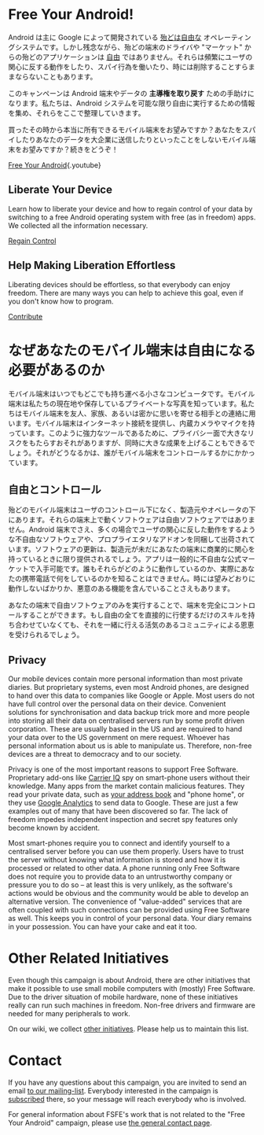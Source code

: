<!-- TITLE: Free Your Android! -->
<!-- SUBTITLE: Support the Free Your Android campaign. -->

# Free Your Android!

Android は主に Google によって開発されている [殆どは自由な](http://www.gnu.org/philosophy/android-and-users-freedom.html) オペレーティングシステムです。しかし残念ながら、殆どの端末のドライバや "マーケット" からの殆どのアプリケーションは [自由](http://fsfe.org/about/basics/freesoftware.en.html) ではありません。それらは頻繁にユーザの関心に反する動作をしたり、スパイ行為を働いたり、時には削除することすらままならないこともあります。

このキャンペーンは Android 端末やデータの **主導権を取り戻す** ための手助けになります。私たちは、Android システムを可能な限り自由に実行するための情報を集め、それらをここで整理していきます。

買ったその時から本当に所有できるモバイル端末をお望みですか？あなたをスパイしたりあなたのデータを大企業に送信したりといったことをしないモバイル端末をお望みですか？続きをどうぞ！

[Free Your Android](https://www.youtube.com/watch?v=mYnYPcO_xUg){.youtube}

## Liberate Your Device

Learn how to liberate your device and how to regain control of your data by switching to a free Android operating system with free (as in freedom) apps. We collected all the information necessary.

[Regain Control](/android/fsfe/liberate)

## Help Making Liberation Effortless

Liberating devices should be effortless, so that everybody can enjoy freedom. There are many ways you can help to achieve this goal, even if you don't know how to program.

[Contribute](/android/fsfe/help)

# なぜあなたのモバイル端末は自由になる必要があるのか

モバイル端末はいつでもどこでも持ち運べる小さなコンピュータです。モバイル端末は私たちの現在地や保存しているプライベートな写真を知っています。私たちはモバイル端末を友人、家族、あるいは密かに思いを寄せる相手との連絡に用います。モバイル端末はインターネット接続を提供し、内蔵カメラやマイクを持っています。このように強力なツールであるために、プライバシー面で大きなリスクをもたらすおそれがありますが、同時に大きな成果を上げることもできるでしょう。それがどうなるかは、誰がモバイル端末をコントロールするかにかかっています。

## 自由とコントロール

殆どのモバイル端末はユーザのコントロール下になく、製造元やオペレータの下にあります。それらの端末上で動くソフトウェアは自由ソフトウェアではありません。Android 端末でさえ、多くの場合でユーザの関心に反した動作をするような不自由なソフトウェアや、プロプライエタリなアドオンを同梱して出荷されています。ソフトウェアの更新は、製造元が未だにあなたの端末に商業的に関心を持っているときに限り提供されるでしょう。アプリは一般的に不自由な公式マーケットで入手可能です。誰もそれらがどのように動作しているのか、実際にあなたの携帯電話で何をしているのかを知ることはできません。時には望みどおりに動作しないばかりか、悪意のある機能を含んでいることさえもあります。

あなたの端末で自由ソフトウェアのみを実行することで、端末を完全にコントロールすることができます。もし自由の全てを直接的に行使するだけのスキルを持ち合わせていなくても、それを一緒に行える活気のあるコミュニティによる恩恵を受けられるでしょう。

## Privacy

Our mobile devices contain more personal information than most private diaries. But proprietary systems, even most Android phones, are designed to hand over this data to companies like Google or Apple. Most users do not have full control over the personal data on their device. Convenient solutions for synchronisation and data backup trick more and more people into storing all their data on centralised servers run by some profit driven corporation. These are usually based in the US and are required to hand your data over to the US government on mere request. Whoever has personal information about us is able to manipulate us. Therefore, non-free devices are a threat to democracy and to our society.

Privacy is one of the most important reasons to support Free Software. Proprietary add-ons like [Carrier IQ](https://en.wikipedia.org/wiki/Carrier_IQ) spy on smart-phone users without their knowledge. Many apps from the market contain malicious features. They read your private data, such as [your address book](http://www.guardian.co.uk/technology/2012/feb/15/apple-iphone-address-book-privacy) and "phone home", or they use [Google Analytics](https://code.google.com/apis/analytics/docs/mobile/android.html#overview) to send data to Google. These are just a few examples out of many that have been discovered so far. The lack of freedom impedes independent inspection and secret spy features only become known by accident.

Most smart-phones require you to connect and identify yourself to a centralised server before you can use them properly. Users have to trust the server without knowing what information is stored and how it is processed or related to other data. A phone running only Free Software does not require you to provide data to an untrustworthy company or pressure you to do so – at least this is very unlikely, as the software's actions would be obvious and the community would be able to develop an alternative version. The convenience of "value-added" services that are often coupled with such connections can be provided using Free Software as well. This keeps you in control of your personal data. Your diary remains in your possession. You can have your cake and eat it too.

# Other Related Initiatives

Even though this campaign is about Android, there are other initiatives that make it possible to use small mobile computers with (mostly) Free Software. Due to the driver situation of mobile hardware, none of these initiatives really can run such machines in freedom. Non-free drivers and firmware are needed for many peripherals to work.

On our wiki, we collect [other initiatives](https://wiki.fsfe.org/Activities/Android/OtherInitiatives). Please help us to maintain this list.

# Contact

If you have any questions about this campaign, you are invited to send an email [to our mailing-list](android@lists.fsfe.org). Everybody interested in the campaign is [subscribed](https://lists.fsfe.org/mailman/listinfo/android) there, so your message will reach everybody who is involved.

For general information about FSFE's work that is not related to the "Free Your Android" campaign, please use [the general contact page](http://fsfe.org/contact/contact.en.html).